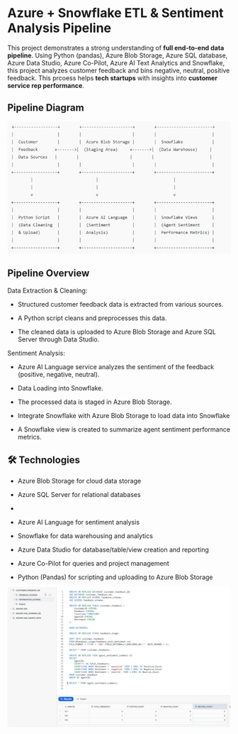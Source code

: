 # Azure + Snowflake ETL & Sentiment Analysis Pipeline
This project demonstrates a strong understanding of **full end-to-end data pipeline**. Using Python (pandas), Azure Blob Storage, Azure SQL database, Azure Data Studio, Azure Co-Pilot, Azure AI Text Analytics and Snowflake, this project analyzes customer feedback and bins negative, neutral, positive feedback. This prcoess helps **tech startups** with insights into **customer service rep performance**.

## Pipeline Diagram

![Pipeline Diagram](https://github.com/andyg-dev/data-analysis-projects/blob/main/azure_ai_snowflake_speech_analytics/pipeline_diagram.jpg?raw=true)

## Pipeline Overview
Data Extraction & Cleaning:

- Structured customer feedback data is extracted from various sources.

- A Python script cleans and preprocesses this data.

- The cleaned data is uploaded to Azure Blob Storage and Azure SQL Server through Data Studio.

Sentiment Analysis:

- Azure AI Language service analyzes the sentiment of the feedback (positive, negative, neutral).

- Data Loading into Snowflake.

- The processed data is staged in Azure Blob Storage.

- Integrate Snowflake with Azure Blob Storage to load data into Snowflake

- A Snowflake view is created to summarize agent sentiment performance metrics.

## 🛠️ Technologies
- Azure Blob Storage for cloud data storage

- Azure SQL Server for relational databases
- 
- Azure AI Language for sentiment analysis

- Snowflake for data warehousing and analytics

- Azure Data Studio for database/table/view creation and reporting

- Azure Co-Pilot for queries and project management

- Python (Pandas) for scripting and uploading to Azure Blob Storage

![Sentiment Analysis Results](https://github.com/andyg-dev/data-analysis-projects/blob/main/azure_ai_snowflake_speech_analytics/snowflake_sql_sentiment_analysis_results.jpg?raw=true)
